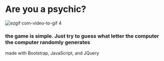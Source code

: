 # Are you a psychic?

![ezgif com-video-to-gif 4](https://user-images.githubusercontent.com/27837894/32526563-f98edd4a-c3f7-11e7-9a6c-70c4403468dc.gif)

### the game is simple.  Just try to guess what letter the computer the computer randomly generates

made with Bootstrap, JavaScript, and JQuery
